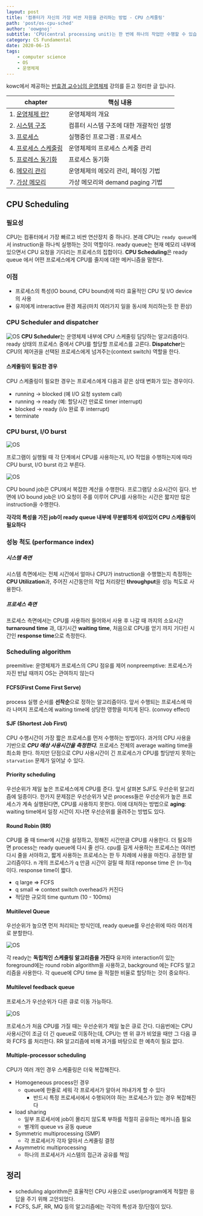 ```yaml
---
layout: post
title: '컴퓨터가 자신의 가장 비싼 자원을 관리하는 방법 - CPU 스케줄링'
path: 'post/os-cpu-sched'
author: 'oowgnoj'
subtitle: 'CPU(central processing unit)는 한 번에 하나의 작업만 수행할 수 있습니다. 하지만 우리는 항상 여러 프로그램을 동시에 실행합니다. 그래서 운영체제가 일밖에 할 줄 모르는 cpu의 스케줄 관리를 대신 해주는데요, 본문에 다양한 CPU 스케줄 관리 알고리즘에 대해 정리했습니다. '
category: CS Fundamental
date: 2020-06-15
tags:
    - computer science
    - OS
    - 운영체제
---
```


kowc에서 제공하는 [반효경 교수님의 운영체제](http://www.kocw.net/home/search/kemView.do?kemId=1046323&ar=pop) 강의를 듣고 정리한 글 입니다.

| chapter                                                                                                                                                                                                                                                                                             | 핵심 내용                               |
| --------------------------------------------------------------------------------------------------------------------------------------------------------------------------------------------------------------------------------------------------------------------------------------------------- | --------------------------------------- |
| 1. [운영체제 란?](<https://oowgnoj.dev/%EC%9A%B4%EC%98%81%EC%B2%B4%EC%A0%9C%20(kernel)>)                                                                                                                                                                                                            | 운영체제의 개요                         |
| 2. [시스템 구조](https://oowgnoj.dev/%EC%96%B4%EB%96%BB%EA%B2%8C%20%ED%94%84%EB%A1%9C%EA%B7%B8%EB%9E%A8%EC%9D%B4%20%EC%8B%A4%ED%96%89%EB%90%A0%EA%B9%8C%20feat.%20%EC%8B%9C%EC%8A%A4%ED%85%9C%20%EA%B5%AC%EC%A1%B0)                                                                                 | 컴퓨터 시스템 구조에 대한 개괄적인 설명 |
| 3. [프로세스](https://oowgnoj.dev/%ED%94%84%EB%A1%9C%EC%84%B8%EC%8A%A4%20-%20%EC%9A%B4%EC%98%81%EC%B2%B4%EC%A0%9C%EA%B0%80%20%EC%8B%A4%ED%96%89%EC%A4%91%EC%9D%B8%20%ED%94%84%EB%A1%9C%EA%B7%B8%EB%9E%A8%EC%9D%84%20%EA%B4%80%EB%A6%AC%ED%95%98%EB%8A%94%20%EB%B0%A9%EB%B2%95)                      | 실행중인 프로그램 : 프로세스            |
| 4. [프로세스 스케줄링](https://oowgnoj.dev/%EC%BB%B4%ED%93%A8%ED%84%B0%EA%B0%80%20%EC%9E%90%EC%8B%A0%EC%9D%98%20%EA%B0%80%EC%9E%A5%20%EB%B9%84%EC%8B%BC%20%EC%9E%90%EC%9B%90%EC%9D%84%20%EA%B4%80%EB%A6%AC%ED%95%98%EB%8A%94%20%EB%B0%A9%EB%B2%95%20-%20CPU%20%EC%8A%A4%EC%BC%80%EC%A4%84%EB%A7%81) | 운영체제의 프로세스 스케줄 관리         |
| 5. [프로레스 동기화](https://oowgnoj.dev/%EB%82%B4%EA%B0%80%20%EB%8D%B0%EC%9D%B4%ED%84%B0%EB%A5%BC%20%EC%93%B0%EA%B3%A0%EC%9E%88%EC%96%B4%20%EC%9E%A0%EC%8B%9C%20%EA%B8%B0%EB%8B%A4%EB%A0%A4%EC%A4%98%20-%20%ED%94%84%EB%A1%9C%EC%84%B8%EC%8A%A4%20%EB%8F%99%EA%B8%B0%ED%99%94)                     | 프로세스 동기화                         |
| 6. [메모리 관리](https://oowgnoj.dev/%EC%9A%B4%EC%98%81%EC%B2%B4%EC%A0%9C%EA%B0%80%20%EB%A9%94%EB%AA%A8%EB%A6%AC%EB%A5%BC%20%EA%B4%80%EB%A6%AC%ED%95%98%EB%8A%94%20%EB%B0%A9%EB%B2%95)                                                                                                              | 운영체제의 메모리 관리, 페이징 기법     |
| 7. [가상 메모리](https://oowgnoj.dev/%EA%B0%80%EC%83%81%20%EB%A9%94%EB%AA%A8%EB%A6%AC)                                                                                                                                                                                                              | 가상 메모리와 demand paging 기법        |

## CPU Scheduling

### 필요성

CPU는 컴퓨터에서 가장 빠르고 비싼 연산장치 중 하나다.
본래 CPU는 `ready queue`에서 instruction을 하나씩 실행하는 것이 역할이다.
ready queue는 현재 메모리 내부에 있으면서 CPU 요청을 기다리는 프로세스의 집합이다.
**CPU Scheduling**은 ready queue 에서 어떤 프로세스에게 CPU를 줄지에 대한 메커니즘을 말한다.

### 이점

-   프로세스의 특성(IO bound, CPU bound)에 따라 효율적인 CPU 및 I/O device의 사용
-   유저에게 intreractive 환경 제공(마치 여러가지 일을 동시에 처리하는듯 한 환상)

### CPU Scheduler and dispatcher

![OS](./../images/in-post/OS/cpu-scheduler.png)
**CPU Scheduler**는 운영체제 내부에 CPU 스케줄링 담당하는 알고리즘이다. ready 상태의 프로세스 중에서 CPU를 할당할 프로세스를 고른다.
**Dispatcher**는 CPU의 제어권을 선택된 프로세스에게 넘겨주는(context switch) 역할을 한다.

#### 스케줄링이 필요한 경우

CPU 스케줄링이 필요한 경우는 프로세스에게 다음과 같은 상태 변화가 있는 경우이다.

-   running -> blocked (예 I/O 요청 system call)
-   running → ready (예: 할당시간 만료로 timer interrupt)
-   blocked → ready (i/o 완료 후 interrupt)
-   terminate

### CPU burst, I/O burst

![OS](./../images/in-post/OS/two-burst.jpg)

프로그램이 실행될 때 각 단계에서 CPU를 사용하는지, I/O 작업을 수행하는지에 따라 CPU burst, I/O burst 라고 부른다.

![OS](./../images/in-post/OS/burst-distribution.jpg)

CPU bound job은 CPU에서 복잡한 계산을 수행한다. 프로그램당 소요시간이 길다. 반면에 I/O bound job은 I/O 요청이 주를 이루어 CPU를 사용하는 시간은 짧지만 많은 instruction을 수행한다.

**각각의 특성을 가진 job이 ready queue 내부에 무분별하게 섞여있어 CPU 스케줄링이 필요하다**

### 성능 척도 (performance index)

##### 시스템 측면

시스템 측면에서는 전체 시간에서 얼마나 CPU가 instruction을 수행했는지 측정하는 **CPU Utilization**과, 주어진 시간동안의 작업 처리량인 **throughput**을 성능 척도로 사용한다.

##### 프로세스 측면

프로세스 측면에서는 CPU를 사용하러 들어와서 사용 후 나갈 때 까지의 소요시간 **turnaround time** 과, 대기시간 **waiting time**, 처음으로 CPU를 얻기 까지 기다린 시간인 **response time**으로 측정한다.

### Scheduling algorithm

preemitive: 운영체제가 프로세스의 CPU 점유를 제어
nonpreemptive: 프로세스가 자진 반납 때까지 OS는 관여하지 않는다

#### FCFS(First Come First Serve)

process 실행 순서를 **선착순**으로 정하는 알고리즘이다. 앞서 수행되는 프로세스에 따라 나머지 프로세스에 waiting time에 상당한 영향을 미치게 된다. (convoy effect)

#### SJF (Shortest Job First)

CPU 수행시간이 가장 짧은 프로세스를 먼저 수행하는 방법이다. 과거의 CPU 사용을 기반으로 **_CPU 예상 사용시간을 측정한다._** 프로세스 전체의 average waiting time을 최소화 한다. 하지만 단점으로 CPU 사용시간이 긴 프로세스가 CPU를 할당받지 못하는 `starvation` 문제가 일어날 수 있다.

#### Priority scheduling

우선순위가 제일 높은 프로세스에게 CPU를 준다. 앞서 살펴본 SJF도 우선순위 알고리즘에 일종이다. 한가지 문제점은 우선순위가 낮은 process들은 우선순위가 높은 프로세스가 계속 실행된다면, CPU를 사용하지 못한다. 이에 대처하는 방법으로 **aging**: waiting time에서 일정 시간이 지나면 우선순위를 올려주는 방법도 있다.

#### Round Robin (RR)

CPU를 줄 때 timer에 시간을 설정하고, 정해진 시간만큼 CPU를 사용한다. 더 필요하면 process는 ready queue에 다시 줄 선다. cpu를 길게 사용하는 프로세스는 여러번 다시 줄을 서야하고, 짧게 사용하는 프로세스는 한 두 차례에 사용을 마친다. 공정한 알고리즘이다.
n 개의 프로세스가 q 만큼 시간이 걸릴 때 최대 reponse time 은 (n-1)q 이다. response time이 짧다.

-   q large ⇒ FCFS
-   q small ⇒ context switch overhead가 커진다
-   적당한 규모의 time quntum (10 - 100ms)

#### Muitilevel Queue

우선순위가 높으면 먼저 처리되는 방식인데, ready queue를 우선순위에 따라 여러개로 분할한다.

![OS](./../images/in-post/OS/multilevel-queue.jpg)

각 ready는 **독립적인 스케줄링 알고리즘을 가진다** 유저와 interaction이 있는 foreground에는 round robin algorithm을 사용하고, background 에는 FCFS 알고리즘을 사용한다. 각 queue에 CPU time 을 적절한 비율로 할당하는 것이 중요하다.

#### Multilevel feedback queue

프로세스가 우선순위가 다른 큐로 이동 가능하다.

![OS](./../images/in-post/OS/Multilevel-feedback-queue.png)

프로세스가 처음 CPU를 가질 때는 우선순위가 제일 높은 큐로 간다. 다음번에는 CPU 사용시간이 조금 더 긴 queue로 이동하는데, CPU는 맨 위 큐가 비었을 때만 그 다음 큐와 FCFS 를 처리한다. RR 알고리즘에 비해 과거를 바탕으로 한 예측이 필요 없다.

#### Multiple-processor scheduling

CPU가 여러 개인 경우 스케줄링은 더욱 복잡해진다.

-   Homogeneous process인 경우
    -   queue에 한줄로 세워 각 프로세서가 알아서 꺼내가게 할 수 있다
        -   반드시 특정 프로세서에서 수행되어야 하는 프로세스가 있는 경우 복잡해진다
-   load sharing
    -   일부 프로세서에 job이 몰리지 않도록 부하를 적절히 공유하는 메커니즘 필요
    -   별개의 queue vs 공동 queue
-   Symmetric multiprocessing (SMP)
    -   각 프로세서가 각자 알아서 스케줄링 결정
-   Asymmetric multiprocessing
    -   하나의 프로세서가 시스템의 접근과 공유를 책임

## 정리

-   scheduling algorithm은 효율적인 CPU 사용으로 user/program에게 적절한 응답을 주기 위해 고안되었다.
-   FCFS, SJF, RR, MQ 등의 알고리즘에는 각각의 특성과 장/단점이 있다.
